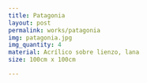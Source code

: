 ```yaml
---
title: Patagonia
layout: post
permalink: works/patagonia
img: patagonia.jpg
img_quantity: 4
material: Acrílico sobre lienzo, lana
size: 100cm x 100cm

---
```

